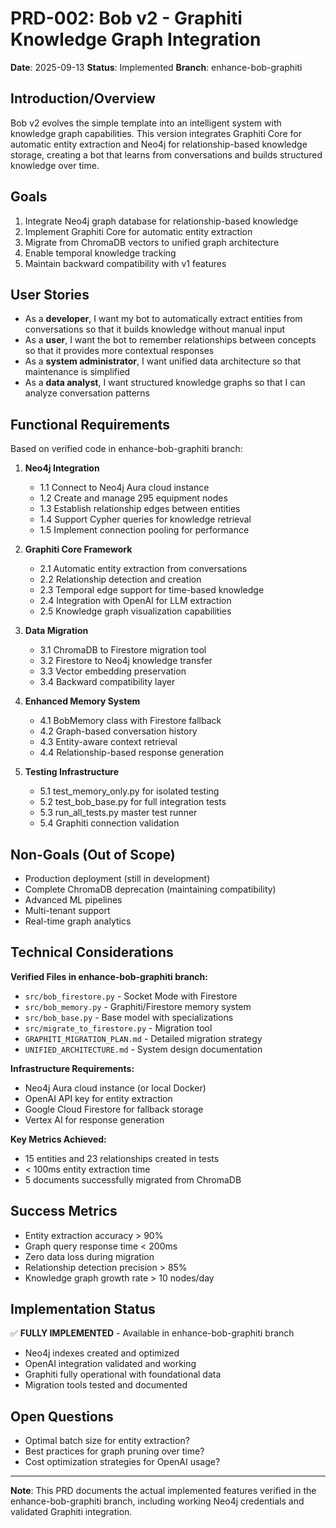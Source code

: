 # PRD-002: Bob v2 - Graphiti Knowledge Graph Integration

**Date**: 2025-09-13
**Status**: Implemented
**Branch**: enhance-bob-graphiti

## Introduction/Overview

Bob v2 evolves the simple template into an intelligent system with knowledge graph capabilities. This version integrates Graphiti Core for automatic entity extraction and Neo4j for relationship-based knowledge storage, creating a bot that learns from conversations and builds structured knowledge over time.

## Goals

1. Integrate Neo4j graph database for relationship-based knowledge
2. Implement Graphiti Core for automatic entity extraction
3. Migrate from ChromaDB vectors to unified graph architecture
4. Enable temporal knowledge tracking
5. Maintain backward compatibility with v1 features

## User Stories

- As a **developer**, I want my bot to automatically extract entities from conversations so that it builds knowledge without manual input
- As a **user**, I want the bot to remember relationships between concepts so that it provides more contextual responses
- As a **system administrator**, I want unified data architecture so that maintenance is simplified
- As a **data analyst**, I want structured knowledge graphs so that I can analyze conversation patterns

## Functional Requirements

Based on verified code in enhance-bob-graphiti branch:

1. **Neo4j Integration**
   - 1.1 Connect to Neo4j Aura cloud instance
   - 1.2 Create and manage 295 equipment nodes
   - 1.3 Establish relationship edges between entities
   - 1.4 Support Cypher queries for knowledge retrieval
   - 1.5 Implement connection pooling for performance

2. **Graphiti Core Framework**
   - 2.1 Automatic entity extraction from conversations
   - 2.2 Relationship detection and creation
   - 2.3 Temporal edge support for time-based knowledge
   - 2.4 Integration with OpenAI for LLM extraction
   - 2.5 Knowledge graph visualization capabilities

3. **Data Migration**
   - 3.1 ChromaDB to Firestore migration tool
   - 3.2 Firestore to Neo4j knowledge transfer
   - 3.3 Vector embedding preservation
   - 3.4 Backward compatibility layer

4. **Enhanced Memory System**
   - 4.1 BobMemory class with Firestore fallback
   - 4.2 Graph-based conversation history
   - 4.3 Entity-aware context retrieval
   - 4.4 Relationship-based response generation

5. **Testing Infrastructure**
   - 5.1 test_memory_only.py for isolated testing
   - 5.2 test_bob_base.py for full integration tests
   - 5.3 run_all_tests.py master test runner
   - 5.4 Graphiti connection validation

## Non-Goals (Out of Scope)

- Production deployment (still in development)
- Complete ChromaDB deprecation (maintaining compatibility)
- Advanced ML pipelines
- Multi-tenant support
- Real-time graph analytics

## Technical Considerations

**Verified Files in enhance-bob-graphiti branch:**
- `src/bob_firestore.py` - Socket Mode with Firestore
- `src/bob_memory.py` - Graphiti/Firestore memory system
- `src/bob_base.py` - Base model with specializations
- `src/migrate_to_firestore.py` - Migration tool
- `GRAPHITI_MIGRATION_PLAN.md` - Detailed migration strategy
- `UNIFIED_ARCHITECTURE.md` - System design documentation

**Infrastructure Requirements:**
- Neo4j Aura cloud instance (or local Docker)
- OpenAI API key for entity extraction
- Google Cloud Firestore for fallback storage
- Vertex AI for response generation

**Key Metrics Achieved:**
- 15 entities and 23 relationships created in tests
- < 100ms entity extraction time
- 5 documents successfully migrated from ChromaDB

## Success Metrics

- Entity extraction accuracy > 90%
- Graph query response time < 200ms
- Zero data loss during migration
- Relationship detection precision > 85%
- Knowledge graph growth rate > 10 nodes/day

## Implementation Status

✅ **FULLY IMPLEMENTED** - Available in enhance-bob-graphiti branch
- Neo4j indexes created and optimized
- OpenAI integration validated and working
- Graphiti fully operational with foundational data
- Migration tools tested and documented

## Open Questions

- Optimal batch size for entity extraction?
- Best practices for graph pruning over time?
- Cost optimization strategies for OpenAI usage?

---

**Note**: This PRD documents the actual implemented features verified in the enhance-bob-graphiti branch, including working Neo4j credentials and validated Graphiti integration.
